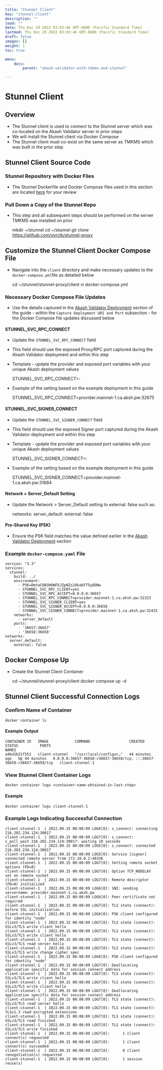 ```yaml
---
title: "Stunnel Client"
key: "stunnel-client"
description: ""
lead: ""
date: Thu Dec 29 2022 03:03:46 GMT-0800 (Pacific Standard Time)
lastmod: Thu Dec 29 2022 03:03:46 GMT-0800 (Pacific Standard Time)
draft: false
images: []
weight: 1
toc: true

menu:
    docs:
        parent: "akash-validator-with-tmkms-and-stunnel"

---
```

Stunnel Client
==============

Overview
--------

*   The Stunnel client is used to connect to the Stunnel server which was co-located on the Akash Validator server in prior steps
*   We will install the Stunnel client via Docker Compose
*   The Stunnel client must co-exist on the same server as TMKMS which was built in the prior step

Stunnel Client Source Code
--------------------------

### Stunnel Repository with Docker Files

*   The Stunnel Dockerfile and Docker Compose files used in this section are located [here](https://github.com/ovrclk/stunnel-proxy) for your review

### Pull Down a Copy of the Stunnel Repo

*   This step and all subsequent steps should be performed on the server TMKMS was installed on prior

    mkdir ~/stunnel
    cd ~/stunnel
    git clone https://github.com/ovrclk/stunnel-proxy
    

Customize the Stunnel Client Docker Compose File
------------------------------------------------

*   Navigate into the `client` directory and make necessary updates to the `docker-compose.yml`file as detailed below

    cd ~/stunnel/stunnel-proxy/client
    vi docker-compose.yml
    

### Necessary Docker Compose File Updates

*   Use the details captured in the [Akash Validator Deployment](akash-validator-deployment.md) section of the guide - within the `Capture Deployment URI and Port` subsection - for the Docker Compose file updates discussed below

#### STUNNEL\_SVC\_RPC\_CONNECT

*   Update the `STUNNEL_SVC_RPC_CONNECT` field
*   This field should use the exposed Proxy/RPC port captured during the Akash Validator deployment and within this step
*   Template - update the provider and exposed port variables with your unique Akash deployment values

    STUNNEL_SVC_RPC_CONNECT=<akash-provider-url>:<expose-proxy-port>
    

*   Example of the setting based on the example deployment in this guide

    STUNNEL_SVC_RPC_CONNECT=provider.mainnet-1.ca.aksh.pw:32675
    

#### STUNNEL\_SVC\_SIGNER\_CONNECT

*   Update the `STUNNEL_SVC_SIGNER_CONNECT` field
*   This field should use the exposed Signer port captured during the Akash Validator deployment and within this step
*   Template - update the provider and exposed port variables with your unique Akash deployment values

    STUNNEL_SVC_SIGNER_CONNECT=<akash-provider-url>:<signer-port>
    

*   Example of the setting based on the example deployment in this guide

    STUNNEL_SVC_SIGNER_CONNECT=provider.mainnet-1.ca.aksh.pw:31684
    

#### Network > Server\_Default Setting

*   Update the Network > Server\_Default setting to external: false such as:

    networks:
      server_default:
        external: false
    

#### Pre-Shared Key (PSK)

*   Ensure the PSK field matches the value defined earlier in the [Akash Validator Deployment](akash-validator-deployment.md) section

### Example `docker-compose.yaml` File

    version: "3.3"
    services:
      stunnel:
        build: ../
        environment:
          - PSK=DmtaC6N3HOWFkJZpNZs2dkabFT5yQONw
          - STUNNEL_SVC_RPC_CLIENT=yes
          - STUNNEL_SVC_RPC_ACCEPT=0.0.0.0:36657
          - STUNNEL_SVC_RPC_CONNECT=provider.mainnet-1.ca.aksh.pw:32323
          - STUNNEL_SVC_SIGNER_CLIENT=yes
          - STUNNEL_SVC_SIGNER_ACCEPT=0.0.0.0:36658
          - STUNNEL_SVC_SIGNER_CONNECT=provider.mainnet-1.ca.aksh.pw:32435
        networks:
          - server_default
        ports:
          - '36657:36657'
          - '36658:36658'
    networks:
      server_default:
        external: false
    

Docker Compose Up
-----------------

*   Create the Stunnel Client Container

    cd ~/stunnel/stunnel-proxy/client
    docker compose up -d
    

Stunnel Client Successful Connection Logs
-----------------------------------------

### Confirm Name of Container

    docker container ls
    

#### Example Output

    CONTAINER ID   IMAGE            COMMAND                  CREATED          STATUS          PORTS                                                                   NAMES
    a4bd1b21f551   client-stunnel   "/usr/local/configur…"   44 minutes ago   Up 44 minutes   0.0.0.0:36657-36658->36657-36658/tcp, :::36657-36658->36657-36658/tcp   client-stunnel-1
    

### View Stunnel Client Container Logs

    docker container logs <container-name-obtained-in-last-step>
    

#### Example

    docker container logs client-stunnel-1
    

### Example Logs Indicating Successful Connection

    client-stunnel-1  | 2022.09.15 00:08:09 LOG6[0]: s_connect: connecting 216.202.234.124:30017
    client-stunnel-1  | 2022.09.15 00:08:09 LOG7[0]: s_connect: s_poll_wait 216.202.234.124:30017: waiting 10 seconds
    client-stunnel-1  | 2022.09.15 00:08:09 LOG5[0]: s_connect: connected 216.202.234.124:30017
    client-stunnel-1  | 2022.09.15 00:08:09 LOG5[0]: Service [signer] connected remote server from 172.18.0.2:48336
    client-stunnel-1  | 2022.09.15 00:08:09 LOG7[0]: Setting remote socket options (FD=8)
    client-stunnel-1  | 2022.09.15 00:08:09 LOG7[0]: Option TCP_NODELAY set on remote socket
    client-stunnel-1  | 2022.09.15 00:08:09 LOG7[0]: Remote descriptor (FD=8) initialized
    client-stunnel-1  | 2022.09.15 00:08:09 LOG6[0]: SNI: sending servername: provider.mainnet-1.ca.aksh.pw
    client-stunnel-1  | 2022.09.15 00:08:09 LOG6[0]: Peer certificate not required
    client-stunnel-1  | 2022.09.15 00:08:09 LOG7[0]: TLS state (connect): before SSL initialization
    client-stunnel-1  | 2022.09.15 00:08:09 LOG6[0]: PSK client configured for identity "node"
    client-stunnel-1  | 2022.09.15 00:08:09 LOG7[0]: TLS state (connect): SSLv3/TLS write client hello
    client-stunnel-1  | 2022.09.15 00:08:09 LOG7[0]: TLS state (connect): SSLv3/TLS write client hello
    client-stunnel-1  | 2022.09.15 00:08:09 LOG7[0]: TLS state (connect): SSLv3/TLS read server hello
    client-stunnel-1  | 2022.09.15 00:08:09 LOG7[0]: TLS state (connect): SSLv3/TLS write change cipher spec
    client-stunnel-1  | 2022.09.15 00:08:09 LOG6[0]: PSK client configured for identity "node"
    client-stunnel-1  | 2022.09.15 00:08:09 LOG7[0]: Deallocating application specific data for session connect address
    client-stunnel-1  | 2022.09.15 00:08:09 LOG7[0]: TLS state (connect): SSLv3/TLS write client hello
    client-stunnel-1  | 2022.09.15 00:08:09 LOG7[0]: TLS state (connect): SSLv3/TLS write client hello
    client-stunnel-1  | 2022.09.15 00:08:09 LOG7[0]: Deallocating application specific data for session connect address
    client-stunnel-1  | 2022.09.15 00:08:09 LOG7[0]: TLS state (connect): SSLv3/TLS read server hello
    client-stunnel-1  | 2022.09.15 00:08:09 LOG7[0]: TLS state (connect): TLSv1.3 read encrypted extensions
    client-stunnel-1  | 2022.09.15 00:08:09 LOG7[0]: TLS state (connect): SSLv3/TLS read finished
    client-stunnel-1  | 2022.09.15 00:08:09 LOG7[0]: TLS state (connect): SSLv3/TLS write finished
    client-stunnel-1  | 2022.09.15 00:08:09 LOG7[0]:      1 client connect(s) requested
    client-stunnel-1  | 2022.09.15 00:08:09 LOG7[0]:      1 client connect(s) succeeded
    client-stunnel-1  | 2022.09.15 00:08:09 LOG7[0]:      0 client renegotiation(s) requested
    client-stunnel-1  | 2022.09.15 00:08:09 LOG7[0]:      1 session reuse(s)